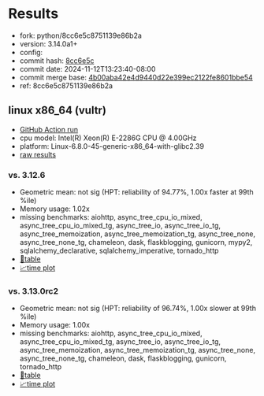 # Results

- fork: python/8cc6e5c8751139e86b2a
- version: 3.14.0a1+
- config: 
- commit hash: [8cc6e5c](https://github.com/python/cpython/commit/8cc6e5c)
- commit date: 2024-11-12T13:23:40-08:00
- commit merge base: [4b00aba42e4d9440d22e399ec2122fe8601bbe54](https://github.com/python/cpython/commit/4b00aba42e4d9440d22e399ec2122fe8601bbe54)
- ref: 8cc6e5c8751139e86b2a

## linux x86_64 (vultr)

- [GitHub Action run](https://github.com/facebookexperimental/free-threading-benchmarking/actions/runs/11808121980)
- cpu model: Intel(R) Xeon(R) E-2286G CPU @ 4.00GHz
- platform: Linux-6.8.0-45-generic-x86_64-with-glibc2.39
- [raw results](bm-20241112-vultr-x86_64-python-8cc6e5c8751139e86b2a-3.14.0a1%2B-8cc6e5c.json)

### vs. 3.12.6

- Geometric mean: not sig (HPT: reliability of 94.77%, 1.00x faster at 99th %ile)
- Memory usage: 1.02x
- missing benchmarks: aiohttp, async_tree_cpu_io_mixed, async_tree_cpu_io_mixed_tg, async_tree_io, async_tree_io_tg, async_tree_memoization, async_tree_memoization_tg, async_tree_none, async_tree_none_tg, chameleon, dask, flaskblogging, gunicorn, mypy2, sqlalchemy_declarative, sqlalchemy_imperative, tornado_http
- [📄table](bm-20241112-vultr-x86_64-python-8cc6e5c8751139e86b2a-3.14.0a1%2B-8cc6e5c-vs-3.12.6.md)
- [📈time plot](bm-20241112-vultr-x86_64-python-8cc6e5c8751139e86b2a-3.14.0a1%2B-8cc6e5c-vs-3.12.6.svg)

### vs. 3.13.0rc2

- Geometric mean: not sig (HPT: reliability of 96.74%, 1.00x slower at 99th %ile)
- Memory usage: 1.00x
- missing benchmarks: aiohttp, async_tree_cpu_io_mixed, async_tree_cpu_io_mixed_tg, async_tree_io, async_tree_io_tg, async_tree_memoization, async_tree_memoization_tg, async_tree_none, async_tree_none_tg, chameleon, dask, flaskblogging, gunicorn, tornado_http
- [📄table](bm-20241112-vultr-x86_64-python-8cc6e5c8751139e86b2a-3.14.0a1%2B-8cc6e5c-vs-3.13.0rc2.md)
- [📈time plot](bm-20241112-vultr-x86_64-python-8cc6e5c8751139e86b2a-3.14.0a1%2B-8cc6e5c-vs-3.13.0rc2.svg)

